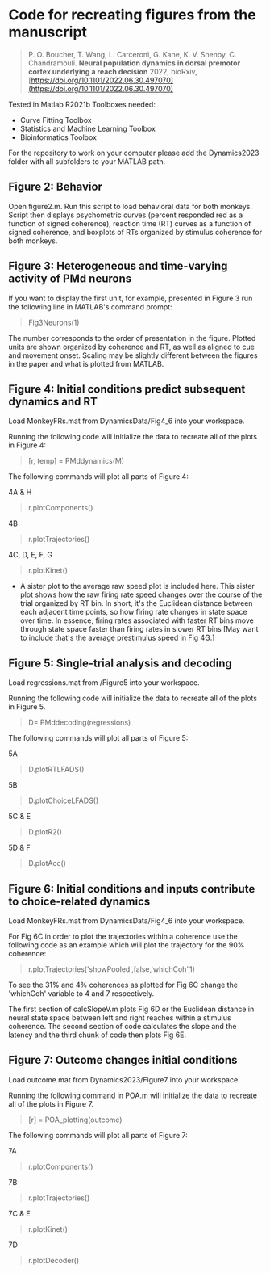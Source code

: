 # Code for recreating figures from the manuscript
> P. O. Boucher, T. Wang, L. Carceroni, G. Kane, K. V. Shenoy, C. Chandramouli.
> **Neural population dynamics in dorsal premotor cortex underlying a reach
decision**
>  2022, bioRxiv, [https://doi.org/10.1101/2022.06.30.497070](https://doi.org/10.1101/2022.06.30.497070)



Tested in Matlab R2021b
Toolboxes needed: 
- Curve Fitting Toolbox
- Statistics and Machine Learning Toolbox
- Bioinformatics Toolbox

For the repository to work on your computer please add the Dynamics2023 folder with all subfolders to your MATLAB path. 

## Figure 2: Behavior

Open figure2.m. Run this script to load behavioral data for both monkeys. Script then displays psychometric curves (percent responded red as a function of signed coherence), reaction time (RT) curves as a function of signed coherence, and boxplots of RTs organized by stimulus coherence for both monkeys.

## Figure 3: Heterogeneous and time-varying activity of PMd neurons 
 
If you want to display the first unit, for example, presented in Figure 3 run the following line in MATLAB's command prompt:
 >Fig3Neurons(1)

The number corresponds to the order of presentation in the figure. Plotted units are shown organized by coherence and RT, as well as aligned to cue and movement onset. Scaling may be slightly different between the figures in the paper and what is plotted from MATLAB.

## Figure 4: Initial conditions predict subsequent dynamics and RT

Load MonkeyFRs.mat from DynamicsData/Fig4_6 into your workspace.

Running the following code will initialize the data to recreate all of the plots in Figure 4:
> [r, temp] = PMddynamics(M) 

 The following commands will plot all parts of Figure 4: 

4A & H
>r.plotComponents() 

4B
> r.plotTrajectories() 

4C, D, E, F, G
> r.plotKinet() 

- A sister plot to the average raw speed plot is included here. This sister plot shows how the raw firing rate speed changes over the course of the trial organized by RT bin. In short, it's the Euclidean distance between each adjacent time points, so how firing rate changes in state space over time. In essence, firing rates associated with faster RT bins move through state space faster than firing rates in slower RT bins [May want to include that's the average prestimulus speed in Fig 4G.]


## Figure 5: Single-trial analysis and decoding
Load regressions.mat from /Figure5 into your workspace.

Running the following code will initialize the data to recreate all of the plots in Figure 5. 
> D= PMddecoding(regressions) 

The following commands will plot all parts of Figure 5: 

5A
>D.plotRTLFADS() 

5B
>D.plotChoiceLFADS()

5C & E
>D.plotR2() 

5D & F
>D.plotAcc() 

## Figure 6: Initial conditions and inputs contribute to choice-related dynamics

Load MonkeyFRs.mat from DynamicsData/Fig4_6 into your workspace.

For Fig 6C in order to plot the trajectories within a coherence use the following code as an example which will plot the trajectory for the 90% coherence: 

> r.plotTrajectories('showPooled',false,'whichCoh',1) 

To see the 31% and 4% coherences as plotted for Fig 6C change the 'whichCoh' variable to 4 and 7 respectively. 

The first section of calcSlopeV.m plots Fig 6D or the Euclidean distance in neural state space between left and right reaches within a stimulus coherence. The second section of code calculates the slope and the latency and the third chunk of code then plots Fig 6E.

## Figure 7: Outcome changes initial conditions

Load outcome.mat from Dynamics2023/Figure7 into your workspace.

Running the following command in POA.m will initialize the data to recreate all of the plots in Figure 7. 
>[r] = POA_plotting(outcome) 
>
The following commands will plot all parts of Figure 7: 

7A
>r.plotComponents()

7B
>r.plotTrajectories()

7C & E
>r.plotKinet()

7D
>r.plotDecoder()
